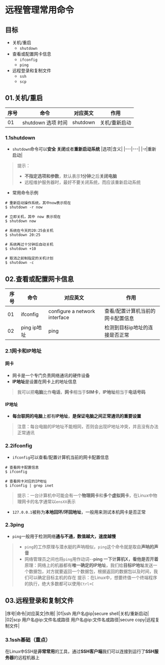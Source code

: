 # 远程管理常用命令
## 目标
- 关机/重启
	- `shutdown`
- 查看或配置网卡信息
	- `ifconfig`
	- `ping`
- 远程登录和复制文件
	- `ssh`
	- `scp`
## 01.关机/重启
|序号|命令|对应英文|作用|
|---|---|---|---|
|01|shutdown 选项 时间|shutdown|关机/重新启动|
### 1.1shutdown
- `shutdown`命令可以**安全 关闭**或者**重新启动系统**
|选项|含义|
|---|---|
|-r|重新启动|
> 提示：
> - **不指定选项和参数**，默认表示**1分钟**之后**关闭电脑**
> - 远程维护服务器时，最好不要关闭系统，而应该重新启动系统
- 常用命令示例
```
# 重新启动操作系统，其中now表示现在
$ shutdown -r now

# 立即关机，其中 now 表示现在
$ shutdown now

# 系统在今天的20:25会关机
$ shutdown 20:25

# 系统再过十分钟后自动关机
$ shutdown +10

# 取消之前制指定的关机计划
$ shutdown -c
```
## 02.查看或配置网卡信息
|序号|命令|对应英文|作用|
|---|---|---|---|
|01|ifconfig|configure a network interface|查看/配置计算机当前的网卡配置信息|
|02|ping ip地址|ping|检测到目标ip地址的连接是否正常|
### 2.1网卡和IP地址
#### 网卡
- 网卡是一个专门负责网络通讯的硬件设备
- **IP地址**是设置在网卡上的地址信息
> 我可以把**电脑**比作**电话**，**网卡**相当于**SIM卡**，**IP地址**相当于**电话号码**
#### IP地址
- **每台联网的电脑**上都有**IP地址**，**是保证电脑之间正常通讯的重要设置**
> 注意：每台电脑的IP地址不能相同，否则会出现IP地址冲突，并且没有办法正常通讯
### 2.2ifconfig
- `ifconfig`可以查看/配置计算机当前的网卡配置信息
```
# 查看网卡配置信息
$ ifconfig

# 查看网卡对应的IP地址
$ ifconfig | grep inet
```
> 提示：一台计算机中可能会有一个**物理网卡**和**多个虚拟网卡**，在Linux中物理网卡的名字通常以`ensXX`表示
- `127.0.0.1`被称为**本地回环/环回地址**，一般用来测试本机网卡是否正常
### 2.3ping
- `ping`一般用于检测网络**通与不通，数值越大，速度越慢**
> - `ping`的工作原理与潜水艇的声呐相似，`ping`这个命令就是取自**声呐的声音**
> - 网络管理员之间也将`ping`用作动词--**ping 一下计算机X，看他是否开着**
原理：网络上的机器都有**唯一确定的IP地址**，我们给**目标IP地址**发送一个数据包，对方就要返回一个数据包，根据返回的数据包以及时间，我们可以确定目标主机的存在
> 提示：在Linux中，想要终值一个终端程序的执行，绝大多数都可以使用`Ctrl+C`
## 03.远程登录和复制文件
|序号|命令|对应英文|作用|
|01|ssh 用户名@ip|secure shell|关机/重新启动|
|02|scp 用户名@ip:文件名或路径 用户名@ip:文件名或路径|secure copy|远程复制文件|
### 3.1ssh基础（重点）
在Linux中SSH是**非常常用**的工具，通过**SSH客户端**我们可以连接到运行了**SSH服务器**的远程机器上

